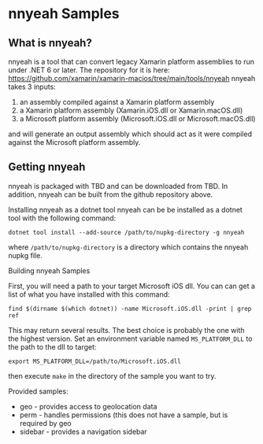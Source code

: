 # nnyeah Samples

## What is nnyeah?

nnyeah is a tool that can convert legacy Xamarin platform assemblies to run under .NET 6 or later. The repository for it is here: https://github.com/xamarin/xamarin-macios/tree/main/tools/nnyeah
nnyeah takes 3 inputs:

1. an assembly compiled against a Xamarin platform assembly
2. a Xamarin platform assembly (Xamarin.iOS.dll or Xamarin.macOS.dll)
3. a Microsoft platform assembly (Microsoft.iOS.dll or Microsoft.macOS.dll)

and will generate an output assembly which should act as it were compiled against the Microsoft platform assembly.


## Getting nnyeah

nnyeah is packaged with TBD and can be downloaded from TBD.
In addition, nnyeah can be built from the github repository above.

Installing nnyeah as a dotnet tool
nnyeah can be be installed as a dotnet tool with the following command:

    dotnet tool install --add-source /path/to/nupkg-directory -g nnyeah

where `/path/to/nupkg-directory` is a directory which contains the nnyeah nupkg file.

Building nnyeah Samples

First, you will need a path to your target Microsoft iOS dll. You can can get a list of what you have installed with this command:

    find $(dirname $(which dotnet)) -name Microsoft.iOS.dll -print | grep ref

This may return several results. The best choice is probably the one with the highest version.
Set an environment variable named `MS_PLATFORM_DLL` to the path to the dll to target:

    export MS_PLATFORM_DLL=/path/to/Microsoft.iOS.dll

then execute `make` in the directory of the sample you want to try.

Provided samples:

- geo - provides access to geolocation data
- perm - handles permissions (this does not have a sample, but is required by geo
- sidebar - provides a navigation sidebar



